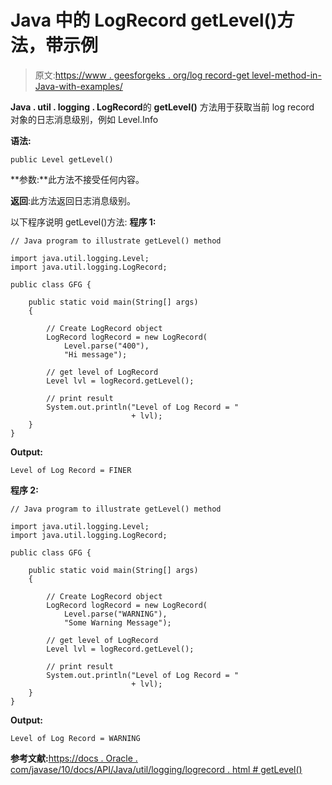 # Java 中的 LogRecord getLevel()方法，带示例

> 原文:[https://www . geesforgeks . org/log record-get level-method-in-Java-with-examples/](https://www.geeksforgeeks.org/logrecord-getlevel-method-in-java-with-examples/)

**Java . util . logging . LogRecord**的 **getLevel()** 方法用于获取当前 log record 对象的日志消息级别，例如 Level.Info

**语法:**

```
public Level getLevel()

```

**参数:**此方法不接受任何内容。

**返回**:此方法返回日志消息级别。

以下程序说明 getLevel()方法:
**程序 1:**

```
// Java program to illustrate getLevel() method

import java.util.logging.Level;
import java.util.logging.LogRecord;

public class GFG {

    public static void main(String[] args)
    {

        // Create LogRecord object
        LogRecord logRecord = new LogRecord(
            Level.parse("400"),
            "Hi message");

        // get level of LogRecord
        Level lvl = logRecord.getLevel();

        // print result
        System.out.println("Level of Log Record = "
                           + lvl);
    }
}
```

**Output:**

```
Level of Log Record = FINER

```

**程序 2:**

```
// Java program to illustrate getLevel() method

import java.util.logging.Level;
import java.util.logging.LogRecord;

public class GFG {

    public static void main(String[] args)
    {

        // Create LogRecord object
        LogRecord logRecord = new LogRecord(
            Level.parse("WARNING"),
            "Some Warning Message");

        // get level of LogRecord
        Level lvl = logRecord.getLevel();

        // print result
        System.out.println("Level of Log Record = "
                           + lvl);
    }
}
```

**Output:**

```
Level of Log Record = WARNING

```

**参考文献:**[https://docs . Oracle . com/javase/10/docs/API/Java/util/logging/logrecord . html # getLevel()](https://docs.oracle.com/javase/10/docs/api/java/util/logging/LogRecord.html#getLevel())
